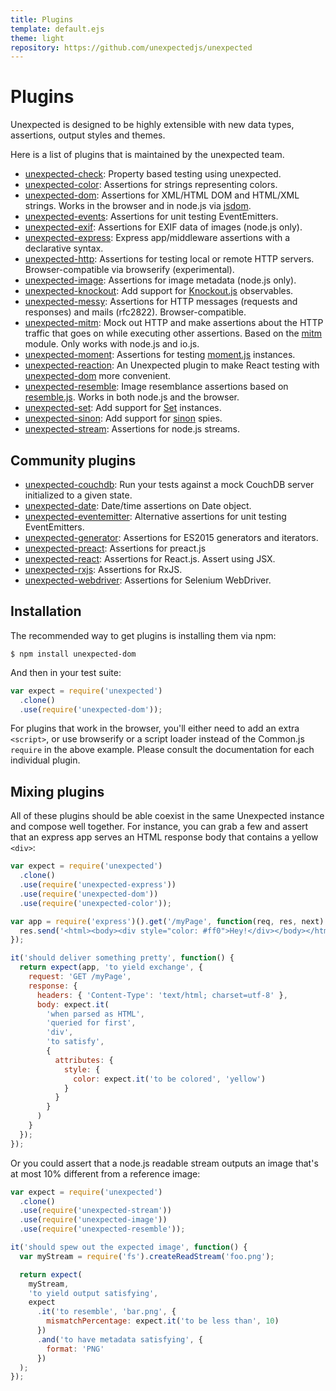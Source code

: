 ```yaml
---
title: Plugins
template: default.ejs
theme: light
repository: https://github.com/unexpectedjs/unexpected
---
```


# Plugins

Unexpected is designed to be highly extensible with new data types, assertions,
output styles and themes.

Here is a list of plugins that is maintained by the unexpected team.

- [unexpected-check](https://unexpected.js.org/unexpected-check/): Property based testing using unexpected.
- [unexpected-color](https://unexpected.js.org/unexpected-color/): Assertions for strings representing colors.
- [unexpected-dom](https://unexpected.js.org/unexpected-dom/): Assertions for XML/HTML DOM and HTML/XML strings. Works in the browser and in node.js via [jsdom](https://github.com/tmpvar/jsdom).
- [unexpected-events](https://github.com/alexjeffburke/unexpected-events/): Assertions for unit testing EventEmitters.
- [unexpected-exif](https://unexpected.js.org/unexpected-exif/): Assertions for EXIF data of images (node.js only).
- [unexpected-express](https://github.com/unexpectedjs/unexpected-express/): Express app/middleware assertions with a declarative syntax.
- [unexpected-http](https://github.com/unexpectedjs/unexpected-http/): Assertions for testing local or remote HTTP servers. Browser-compatible via browserify (experimental).
- [unexpected-image](https://unexpected.js.org/unexpected-image/): Assertions for image metadata (node.js only).
- [unexpected-knockout](https://unexpected.js.org/unexpected-knockout/): Add support for [Knockout.js](https://knockoutjs.com/) observables.
- [unexpected-messy](https://unexpected.js.org/unexpected-messy/): Assertions for HTTP messages (requests and responses) and mails (rfc2822). Browser-compatible.
- [unexpected-mitm](https://unexpected.js.org/unexpected-mitm/): Mock out HTTP and make assertions about the HTTP traffic that goes on while executing other assertions. Based on the [mitm](https://github.com/moll/node-mitm/) module. Only works with node.js and io.js.
- [unexpected-moment](https://unexpected.js.org/unexpected-moment/): Assertions for testing [moment.js](https://momentjs.com/) instances.
- [unexpected-reaction](https://unexpected.js.org/unexpected-reaction/): An Unexpected plugin to make React testing with [unexpected-dom](https://munter.github.io/unexpected-dom/) more convenient.
- [unexpected-resemble](https://unexpected.js.org/unexpected-resemble/): Image resemblance assertions based on [resemble.js](https://rsmbl.github.io/Resemble.js/). Works in both node.js and the browser.
- [unexpected-set](https://unexpected.js.org/unexpected-set/): Add support for [Set](https://developer.mozilla.org/en/docs/Web/JavaScript/Reference/Global_Objects/Set) instances.
- [unexpected-sinon](https://unexpected.js.org/unexpected-sinon/): Add support for [sinon](https://sinonjs.org/) spies.
- [unexpected-stream](https://unexpected.js.org/unexpected-stream/): Assertions for node.js streams.

## Community plugins

- [unexpected-couchdb](https://github.com/alexjeffburke/unexpected-couchdb/): Run your tests against a mock CouchDB server initialized to a given state.
- [unexpected-date](https://sushantdhiman.com/projects/unexpected-date/): Date/time assertions on Date object.
- [unexpected-eventemitter](https://github.com/boneskull/unexpected-eventemitter/): Alternative assertions for unit testing EventEmitters.
- [unexpected-generator](https://github.com/gertsonderby/unexpected-generator): Assertions for ES2015 generators and iterators.
- [unexpected-preact](https://bruderstein.github.io/unexpected-preact/): Assertions for preact.js
- [unexpected-react](https://bruderstein.github.io/unexpected-react): Assertions for React.js. Assert using JSX.
- [unexpected-rxjs](https://github.com/IBM/unexpected-rxjs): Assertions for RxJS.
- [unexpected-webdriver](https://github.com/fgnass/unexpected-webdriver): Assertions for Selenium WebDriver.

## Installation

The recommended way to get plugins is installing them via npm:

```
$ npm install unexpected-dom
```

And then in your test suite:

<!-- unexpected-markdown evaluate:false -->
<!-- eslint-disable import/no-extraneous-dependencies -->

```js
var expect = require('unexpected')
  .clone()
  .use(require('unexpected-dom'));
```

For plugins that work in the browser, you'll either need to add an extra `<script>`, or
use browserify or a script loader instead of the Common.js `require` in the above example.
Please consult the documentation for each individual plugin.

## Mixing plugins

All of these plugins should be able coexist in the same Unexpected instance and
compose well together. For instance, you can grab a few and assert that an express
app serves an HTML response body that contains a yellow `<div>`:

<!-- unexpected-markdown evaluate:false -->
<!-- eslint-disable import/no-extraneous-dependencies -->

```js
var expect = require('unexpected')
  .clone()
  .use(require('unexpected-express'))
  .use(require('unexpected-dom'))
  .use(require('unexpected-color'));

var app = require('express')().get('/myPage', function(req, res, next) {
  res.send('<html><body><div style="color: #ff0">Hey!</div></body></html>');
});

it('should deliver something pretty', function() {
  return expect(app, 'to yield exchange', {
    request: 'GET /myPage',
    response: {
      headers: { 'Content-Type': 'text/html; charset=utf-8' },
      body: expect.it(
        'when parsed as HTML',
        'queried for first',
        'div',
        'to satisfy',
        {
          attributes: {
            style: {
              color: expect.it('to be colored', 'yellow')
            }
          }
        }
      )
    }
  });
});
```

Or you could assert that a node.js readable stream outputs an image that's at most
10% different from a reference image:

<!-- unexpected-markdown evaluate:false -->
<!-- eslint-disable import/no-extraneous-dependencies -->

```js
var expect = require('unexpected')
  .clone()
  .use(require('unexpected-stream'))
  .use(require('unexpected-image'))
  .use(require('unexpected-resemble'));

it('should spew out the expected image', function() {
  var myStream = require('fs').createReadStream('foo.png');

  return expect(
    myStream,
    'to yield output satisfying',
    expect
      .it('to resemble', 'bar.png', {
        mismatchPercentage: expect.it('to be less than', 10)
      })
      .and('to have metadata satisfying', {
        format: 'PNG'
      })
  );
});
```
